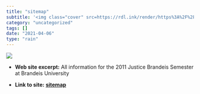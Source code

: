 ```yaml
---
title: "sitemap"
subtitle: '<img class="cover" src=https://rdl.ink/render/https%3A%2F%2Fsites.google.com%2Fsite%2Fjbs2011mobile%...'
category: "uncategorized"
tags: []
date: "2021-04-06"
type: "rain"
---
```

<img class="cover" src=https://rdl.ink/render/https%3A%2F%2Fsites.google.com%2Fsite%2Fjbs2011mobile%2Finfo-pages%2Fsitemap>



* **Web site excerpt:** All information for the 2011 Justice Brandeis Semester at Brandeis University

* **Link to site:** **[sitemap](https://sites.google.com/site/jbs2011mobile/info-pages/sitemap)**